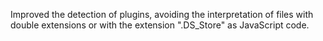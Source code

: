 Improved the detection of plugins, avoiding the interpretation of files with double extensions or with the extension ".DS_Store" as JavaScript code.
